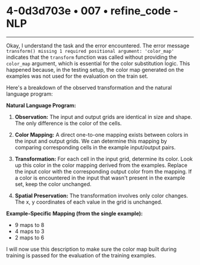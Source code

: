 # 4-0d3d703e • 007 • refine_code - NLP

---
Okay, I understand the task and the error encountered. The error message `transform() missing 1 required positional argument: 'color_map'` indicates that the `transform` function was called without providing the `color_map` argument, which is essential for the color substitution logic. This happened because, in the testing setup, the color map generated on the examples was not used for the evaluation on the train set.

Here's a breakdown of the observed transformation and the natural language program:

**Natural Language Program:**

1.  **Observation:** The input and output grids are identical in size and shape.  The only difference is the color of the cells.

2.  **Color Mapping:** A direct one-to-one mapping exists between colors in the input and output grids.  We can determine this mapping by comparing corresponding cells in the example input/output pairs.

3.  **Transformation:** For each cell in the input grid, determine its color.  Look up this color in the color mapping derived from the examples.  Replace the input color with the corresponding output color from the mapping. If a color is encountered in the input that wasn't present in the example set, keep the color unchanged.

4. **Spatial Preservation:** The transformation involves only color changes. The x, y coordinates of each value in the grid is unchanged.

**Example-Specific Mapping (from the single example):**

*   9 maps to 8
*   4 maps to 3
*   2 maps to 6

I will now use this description to make sure the color map built during training is passed for the evaluation of the training examples.

